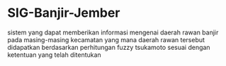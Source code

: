 # SIG-Banjir-Jember
sistem yang dapat memberikan informasi mengenai daerah rawan banjir pada masing-masing kecamatan yang mana daerah rawan tersebut didapatkan berdasarkan perhitungan fuzzy tsukamoto sesuai dengan ketentuan yang telah ditentukan
